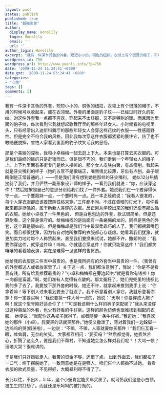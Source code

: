 ```yaml
---
layout: post
status: publish
published: true
title: "超强卖家"
author:
  display_name: Honolily
  login: Honolily
  email: ''
  url: ''
author_login: Honolily
excerpt: "我有一件深卡其色的外套，短短小小的，铜色的纽扣，衣领上有个很薄的帽子，不用的时候可以收起来，藏在衣领里。外套的里面是豹子纹&mdash;&mdash;已经过时好久的花纹。对这件外套我一点都不喜欢，穿起来不太舒服，又不是特别的暖。而且因为里面的豹子纹，每次看到它我就想起歌舞厅里的那些年轻女人。小时候看的电视里头，只有经常出入迪斯科舞厅的那些年轻女人会穿这样花纹的衣服&mdash;&mdash;性感而野性。但是完全不符合我的风格，因此我每次穿这件衣服都紧紧的裹住它，热了也不敢随便脱掉，害怕人家看到里面的豹子纹笑话我的恶俗。"
wordpress_id: 750
wordpress_url: http://www.yuanli.info/?p=750
date: '2009-11-24 11:24:41 +0800'
date_gmt: '2009-11-24 03:24:41 +0800'
categories:
- "心旅"
tags: []
comments: []
---
```

<p>我有一件深卡其色的外套，短短小小的，铜色的纽扣，衣领上有个很薄的帽子，不用的时候可以收起来，藏在衣领里。外套的里面是豹子纹&mdash;&mdash;已经过时好久的花纹。对这件外套我一点都不喜欢，穿起来不太舒服，又不是特别的暖。而且因为里面的豹子纹，每次看到它我就想起歌舞厅里的那些年轻女人。小时候看的电视里头，只有经常出入迪斯科舞厅的那些年轻女人会穿这样花纹的衣服&mdash;&mdash;性感而野性。但是完全不符合我的风格，因此我每次穿这件衣服都紧紧的裹住它，热了也不敢随便脱掉，害怕人家看到里面的豹子纹笑话我的恶俗。<a id="more"></a><a id="more-750"></a></p>
<p>那是个美丽的深秋，我和小卓梅梅一起去逛上下九。本来也是打算去买衣服的。可是我们最终的目的只是逛街而已。但是很不巧的，我们走到一个年轻女人的摊子上。上下九里面有条街专门是给人摆摊的。那个女人皮肤白皙，有点瘦削，看起来就是牙尖嘴利的样子（她的五官不是很端正，嘴唇很比较薄，牙齿有点刨，鼻子眼睛倒是正常普通的。）&mdash;&mdash;但是我们没有想到她是那样的牙尖嘴利。 她以12分热情接待了我们，并且俨然一副形象设计师的样子，一看到我们就说：&ldquo;你，应该穿这件！&rdquo;然后她按照自己的意思分别给我们找了一件外套。她说我们仨一个要穿得保守一点，一个要靓妹一点，一个要时尚一点。还一本正经的说：&ldquo;我看人很准的，每个人穿衣服都应该要按照性格来穿。&rdquo;三件都不同，不过在昏暗的灯光下，每件看起来都是挺酷的，属于新新人类穿的衣服。反正刚从学校出来的我们还没有那么酷的衣服。她给小卓找了一件黑色的， 但是白色包边的外套，款式很简单，但是还算耐看，这个算是保守的。给梅梅找的是后面有一条蜷缩的龙的，同样是黑色的外套，这个算是靓妹的。但是梅梅却是我们当中最温柔乖巧的人了。我们都抿着嘴巴笑。而且都很犹豫，因为各自对她所推荐的衣服都心存疑虑。她看着我们犹豫，就更加卖力地对每个人称赞起来，甚至我们要换来试试，她都不许，撒娇的说：&ldquo;我要你穿这件，就穿这件嘛！呜呜，你就适合穿这件！你就只能穿这件！&rdquo;我们都笑嘻嘻的看着她表演，实在是难得一见这样的售货员。</p>
<p>她给我的衣服是三件当中最贵的。也是我所拥有的外套当中最贵的一件。（我曾有的外套都送人或者放家里了。）关于这一点，我们都注意到了，我说：&ldquo;你是不是看我有钱，所有给我推荐最贵的？&rdquo;小卓和梅梅都在旁边起哄:&ldquo;就是看你有钱啦！你一向都是富婆。&rdquo;啊，她们准有人觉得有点酸的。那太冤枉了，她们兜兜里的钱都比我的多了去了。我要放下那外套的时候，她还不许，就拿起来推到我手上说：&ldquo;你拿着嘛！等下别人过来看到要去了就没了。我不乐意看别人穿它，我就乐意看你穿！你一定要买啊！&rdquo;我说要换一件大号一点的，她说：&ldquo;天啊！你要穿成大袍子啊！就这个型号刚好适合你了！&rdquo;&ldquo;可是我该用什么样的裤子来配呢？&rdquo;我从来没穿过这种类型的外套，也少有好看的牛仔裤。这样的颜色仿佛也很难找到相配的衣服。 她便说：&ldquo;就配你这条裙子就得了。或者随便一条牛仔裤。&rdquo;我逗她：&ldquo;我喜欢她的那件（小卓）。我要买的话就买那件。&rdquo;她便又撒泼了，背对着我们一边跺脚一边呜呜的哭(假哭啦），一边说：&ldquo;不嘛，不嘛，人家就要你买那件！&rdquo;我们仨互看一眼，耸耸肩，无奈的笑笑。 大家都互相问：&ldquo;要买吗？&rdquo;然后都觉得，她费煞苦心，折腾了这么久，要是我们不帮衬，不知道她会怎么样对我们呢？！大骂一顿？滚地大哭？很难讲的。</p>
<p>于是我们只好掏钱走人。我带的资金不够，还借了点。 出到外面去，我们都松了一口气：终于摆脱她了。一致同意她是在是强人，咱们仨个人都拗不过她。 看看衣服的款式质量，不见得好，大概暴利得不得了了。</p>
<p>长此以往，不出3 ，5 年，这个小妞肯定能买车买房了。就可怜我们这些小白领，被生生的打劫了。而且还是乐呵呵的被打劫的。</p>
